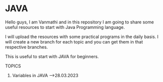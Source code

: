 # JAVA

Hello guys, I am Vanmathi and in this repository I am going to share some useful resources to start with Java Programming language.

I will upload the resources with some practical programs in the daily basis. I will create a new branch for each topic and you can get them in that respective branches.

This is useful to start with JAVA for beginners.

TOPICS
01. Variables in JAVA -->28.03.2023
